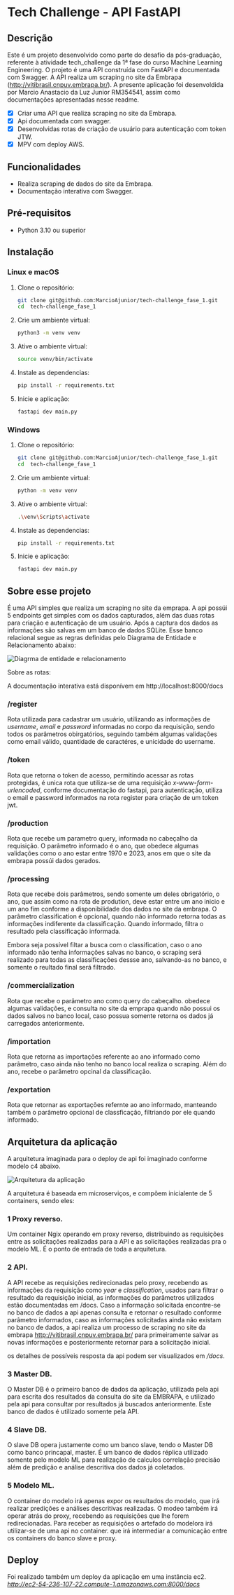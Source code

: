 # Tech Challenge - API FastAPI

## Descrição

Este é um projeto desenvolvido como parte do desafio da pós-graduação, referente à atividade tech_challenge da 1ª fase do curso Machine Learning Engineering. O projeto é uma API construída com FastAPI e documentada com Swagger. A API realiza um scraping no site da Embrapa (http://vitibrasil.cnpuv.embrapa.br/). A presente aplicação foi desenvoldida por Marcio Anastacio da Luz Junior RM354541, assim como documentações apresentadas nesse readme.

- [x] Criar uma API que realiza scraping no site da Embrapa.
- [x] Api documentada com swagger.
- [x] Desenvolvidas rotas de criação de usuário para autenticação com token JTW.
- [x] MPV com deploy AWS.

## Funcionalidades

- Realiza scraping de dados do site da Embrapa.
- Documentação interativa com Swagger.

## Pré-requisitos

- Python 3.10 ou superior

## Instalação

### Linux e macOS

1. Clone o repositório:
   ```sh
   git clone git@github.com:MarcioAjunior/tech-challenge_fase_1.git
   cd  tech-challenge_fase_1


2. Crie um ambiente virtual:
   ```sh
   python3 -m venv venv

3. Ative o ambiente virtual:
   ```sh
   source venv/bin/activate

4. Instale as dependencias:
   ```sh
   pip install -r requirements.txt

5. Inicie e aplicação:
   ```sh
   fastapi dev main.py

### Windows

1. Clone o repositório:
   ```sh
   git clone git@github.com:MarcioAjunior/tech-challenge_fase_1.git
   cd  tech-challenge_fase_1

2. Crie um ambiente virtual:
   ```sh
   python -m venv venv

3. Ative o ambiente virtual:
   ```sh
   .\venv\Scripts\activate

4. Instale as dependencias:
   ```sh
   pip install -r requirements.txt

5. Inicie e aplicação:
   ```sh
   fastapi dev main.py

## Sobre esse projeto

É uma API simples que realiza um scraping no site da emprapa. A api possúi 5 endpoints get simples com os dados capturados, além das duas rotas para criação e autenticação de um usuário. Após a captura dos dados as informações são salvas em um banco de dados SQLite. Esse banco relacional segue as regras definidas pelo Diagrama de Entidade e Relacionamento abaixo:


![Diagrma de entidade e relacionamento](DEER.png)


Sobre as rotas:

A documentação interativa está disponívem em http://localhost:8000/docs

### /register

Rota utilizada para cadastrar um usuário, utilizando as informações de _username_, _email_ e _password_ informadas no corpo da requisição, sendo todos os parâmetros obirgatórios, seguindo também algumas validações como email válido, quantidade de caractéres, e unicidade do username.

### /token

Rota que retorna o token de acesso, permitindo acessar as rotas protegidas, é unica rota que utiliza-se de uma requisição _x-www-form-urlencoded_, conforme documentação do fastapi, para autenticação, utiliza o email e password informados na rota register para criação de um token jwt.

### /production

Rota que recebe um parametro query, informada no cabeçalho da requisição. O parâmetro informado é o ano, que obedece algumas validações como o ano estar entre 1970 e 2023, anos em que o site da embrapa possúi dados gerados.

### /processing

Rota que recebe dois parâmetros, sendo somente um deles obrigatório, o ano, que assim como na rota de prodution, deve estar entre um ano inicio e um ano fim conforme a disponibilidade dos dados no site da embrapa. O parâmetro classification é opcional, quando não informado retorna todas as informações indiferente da classificação. Quando informado, filtra o resultado pela classificação informada.

Embora seja possível filtar a busca com o classification, caso o ano informado não tenha informações salvas no banco, o scraping será realizado para todas as classificações dessse ano, salvando-as no banco, e somente o reultado final será filtrado.

### /commercialization

Rota que recebe o parâmetro ano como query do cabeçalho. obedece algumas validações, e consulta no site da emprapa quando não possui os dados salvos no banco local, caso possua somente retorna os dados já carregados anteriormente.

### /importation

Rota que retorna as importações referente ao ano informado como parâmetro, caso ainda não tenho no banco local realiza o scraping. Além do ano, recebe o parâmetro opcinal da classificação.

### /exportation

Rota que retornar as exportações refernte ao ano informado, manteando também o parâmetro opcional de classficação, filtriando por ele quando informado.

## Arquitetura da aplicação

A arquitetura imaginada para o deploy de api foi imaginado conforme modelo c4 abaixo.

![Arquitetura da aplicação](Arquitetura.png)

A arquitetura é baseada em microserviços, e compõem inicialente de 5 containers, sendo eles:

### 1 Proxy reverso.

Um container Ngix operando em proxy reverso, distribuindo as requisições entre as solicitações realizadas para a API e as solicitações realizadas pra o modelo ML. É o ponto de entrada de toda a arquitetura.

### 2 API.

A API recebe as requisições redirecionadas pelo proxy, recebendo as informações da requisição como _year_ e _classification_, usados para filtrar o resultado da requisição inicial, as informações do parâmetros utilizados estão documentadas em /docs. Caso a informação solicitada encontre-se no banco de dados a api apenas consulta e retornar o resultado conforme parâmetro informados, caso as informações solicitadas ainda não existam no banco de dados, a api realiza um processo de scraping no site da embrapa http://vitibrasil.cnpuv.embrapa.br/ para primeiramente salvar as novas informações e posteriormente retornar para a solicitação inicial.

os detalhes de possíveis resposta da api podem ser visualizados em _/docs_.

### 3 Master DB.

O Master DB é o primeiro banco de dados da aplicação, utilizada pela api para escrita dos resultados da consulta do site da EMBRAPA, e utilizado pela api para consultar por resultados já buscados anteriormente. Este banco de dados é utilizado somente pela API.

### 4 Slave DB.

O slave DB opera justamente como um banco slave, tendo o Master DB como banco princapal, master. É um banco de dados réplica utilizado somente pelo modelo ML para realização de calculos correlação precisão além de predição e análise descritiva dos dados já coletados. 

### 5 Modelo ML.

O container do modelo irá apenas expor os resultados do modelo, que irá realizar predições e análises descritivas realizadas. O modeo também irá operar atrás do proxy, recebendo as requisições que lhe forem redirecionadas. Para receber as requisições o artefado do modelora irá utilizar-se de uma api no container. que irá intermediar a comunicação entre os containers do banco slave e proxy.

## Deploy

Foi realizado também um deploy da aplicação em uma instância ec2. _http://ec2-54-236-107-22.compute-1.amazonaws.com:8000/docs_
